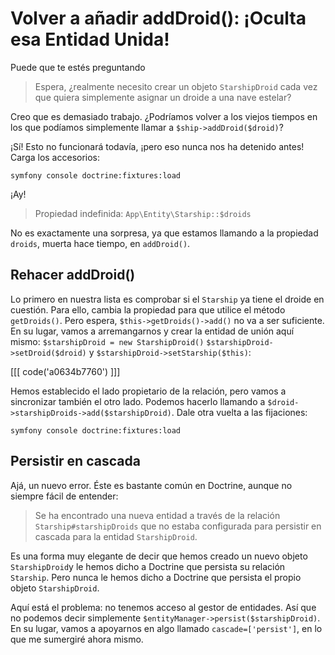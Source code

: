 # Volver a añadir addDroid(): ¡Oculta esa Entidad Unida!

Puede que te estés preguntando

> Espera, ¿realmente necesito crear un objeto `StarshipDroid` cada
> vez que quiera simplemente asignar un droide a una nave estelar?

Creo que es demasiado trabajo. ¿Podríamos volver a los viejos tiempos en los que podíamos simplemente llamar a `$ship->addDroid($droid)`?

¡Sí! Esto no funcionará todavía, ¡pero eso nunca nos ha detenido antes! Carga los accesorios:

```terminal-silent
symfony console doctrine:fixtures:load
```

¡Ay!

> Propiedad indefinida: `App\Entity\Starship::$droids`

No es exactamente una sorpresa, ya que estamos llamando a la propiedad `droids`, muerta hace tiempo, en `addDroid()`.

## Rehacer addDroid()

Lo primero en nuestra lista es comprobar si el `Starship` ya tiene el droide en cuestión. Para ello, cambia la propiedad para que utilice el método `getDroids()`. Pero espera, `$this->getDroids()->add()` no va a ser suficiente. En su lugar, vamos a arremangarnos y crear la entidad de unión aquí mismo: `$starshipDroid = new StarshipDroid()`
`$starshipDroid->setDroid($droid)` y `$starshipDroid->setStarship($this)`:

[[[ code('a0634b7760') ]]]

Hemos establecido el lado propietario de la relación, pero vamos a sincronizar también el otro lado. Podemos hacerlo llamando a `$droid->starshipDroids->add($starshipDroid)`. 
Dale otra vuelta a las fijaciones:

```terminal-silent
symfony console doctrine:fixtures:load
```

## Persistir en cascada

Ajá, un nuevo error. Éste es bastante común en Doctrine, aunque no siempre fácil de entender:

> Se ha encontrado una nueva entidad a través de la relación `Starship#starshipDroids`
> que no estaba configurada para persistir en cascada para la entidad `StarshipDroid`.

Es una forma muy elegante de decir que hemos creado un nuevo objeto `StarshipDroid`y le hemos dicho a Doctrine que persista su relación `Starship`. Pero nunca le hemos dicho a Doctrine que persista el propio objeto `StarshipDroid`.

Aquí está el problema: no tenemos acceso al gestor de entidades. Así que no podemos decir simplemente `$entityManager->persist($starshipDroid)`. En su lugar, vamos a apoyarnos en algo llamado `cascade=['persist']`, en lo que me sumergiré ahora mismo.
